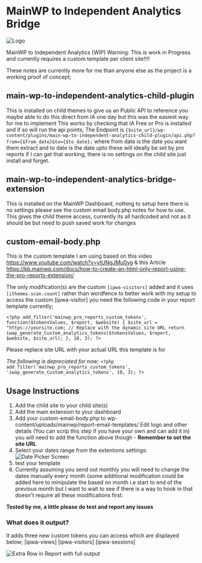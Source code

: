 
# MainWP to Independent Analytics Bridge
![Logo](https://i.ibb.co/Fgptkdf/Mainep-IA-Bridge.png)

MainWP to Independent Analytics (WIP)
Warning: This is work in Progress and currently requires a custom template per client site!!!!

These notes are currently more for me than anyone else as the project is a working proof of concept; 

## main-wp-to-independent-analytics-child-plugin
This is installed on child themes to give us an Public API to reference you maybe able to do this direct from IA one day but this was the easiest way for me to implement
This works by checking that IA Free or Pro is installed and if so will run the api points;
The Endpoint is `{$site_url}/wp-content/plugins/main-wp-to-independent-analytics-child-plugin/api.php?from={$from_date}&to={$to_date};` where from date is the date you want them extract and to date is the date upto these will ideally be set by pro reports if I can get that working, there is no settings on the child site just install and forget.

## main-wp-to-independent-analytics-bridge-extension
This is installed on the MainWP Dashboard, nothing to setup here there is no settings please see the custom email body.php notes for how to use.
This gives the child theme access, currently its all hardcoded and not as it should be but need to push saved work for changes

## custom-email-body.php
This is the custom template I am using based on this video https://www.youtube.com/watch?v=ytUNgJMu0vg & this Article https://kb.mainwp.com/docs/how-to-create-an-html-only-report-using-the-pro-reports-extension/

The only modification(s) are the custom `[ipwa-visitors]` added and it uses `[ithemes.scan.count]` rather than wordfence to better work with my setup to access the custom [ipwa-visitor] you need the following code in your report template currently;

`<?php add_filter('mainwp_pro_reports_custom_tokens', function($tokensValues, $report, $website) {
    $site_url = "https://yoursite.com; // Replace with the dynamic site URL
    return iwap_generate_Custom_analytics_tokens($tokensValues, $report, $website, $site_url);
}, 10, 3); ?>`

Please replace site URL with your actual URL this template is for

*The following is depreciated for now;*
`<?php add_filter('mainwp_pro_reports_custom_tokens', 'iwap_generate_Custom_analytics_tokens', 10, 3); ?>`

## Usage Instructions
1) Add the child site to your child site(s)
2) Add the main extension to your dashboard
3) Add your custom-email-body.php to wp-content/uploads/mainwp/report-email-templates/
Edit logo and other details (You can scrip this step if you have your own and can add it in) you will need to add the function above though - **Remember to set the site URL**
4) Select your dates range from the extentions settings:
![Date Picker Screen](https://i.ibb.co/rGbF9VS/Date-Picker.png)
5) test your template
6) Currently assuming you send out monthly you will need to change the dates manually every month (some additional modification could be added here to minipulate the based on month i.e start to end of the previous month but I want to wait to see if there is a way to hook in that doesn't require all these modifications first.

**Tested by me, a little please do test and report any issues**

### What does it output?
It adds three new custom tokens you can access which are displayed below;
[ipwa-views]
[ipwa-visitors]
[ipwa-sessions]

![Extra Row in Report  with full output](https://i.ibb.co/x1Gr5Xk/IWAP-bridge.png)



